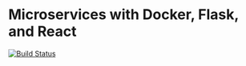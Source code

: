 # Microservices with Docker, Flask, and React

[![Build Status](https://travis-ci.com/Muhinyuzi/testdriven-app.svg?branch=master)](https://travis-ci.com/Muhinyuzi/testdriven-app)